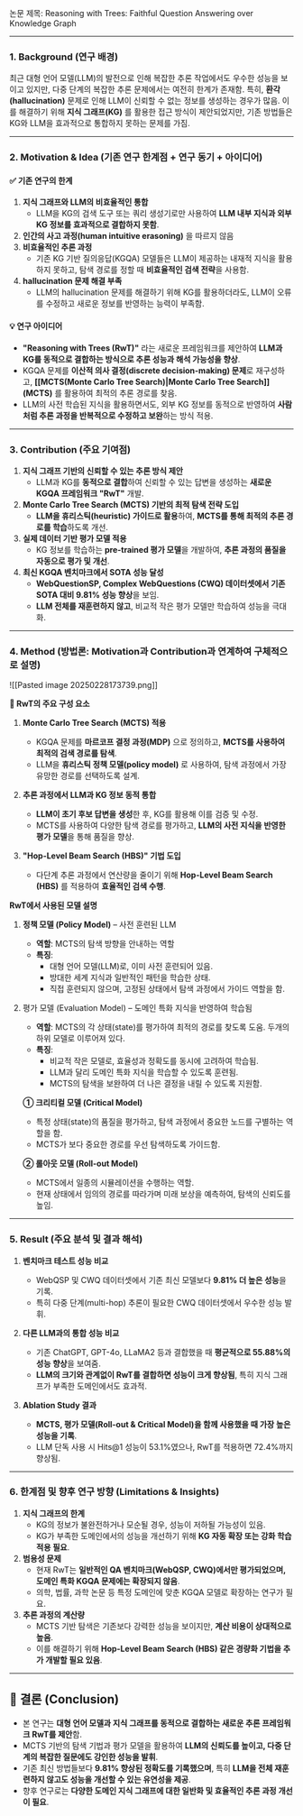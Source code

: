  논문 제목: Reasoning with Trees: Faithful Question Answering over Knowledge Graph
 *** 
### **1. Background (연구 배경)**

최근 대형 언어 모델(LLM)의 발전으로 인해 복잡한 추론 작업에서도 우수한 성능을 보이고 있지만, 다중 단계의 복잡한 추론 문제에서는 여전히 한계가 존재함. 특히, **환각(hallucination)** 문제로 인해 LLM이 신뢰할 수 없는 정보를 생성하는 경우가 많음. 이를 해결하기 위해 **지식 그래프(KG)** 를 활용한 접근 방식이 제안되었지만, 기존 방법들은 KG와 LLM을 효과적으로 통합하지 못하는 문제를 가짐.

---

### **2. Motivation & Idea (기존 연구 한계점 + 연구 동기 + 아이디어)**

#### **✅ 기존 연구의 한계**

1. **지식 그래프와 LLM의 비효율적인 통합**
    - LLM을 KG의 검색 도구 또는 쿼리 생성기로만 사용하여 **LLM 내부 지식과 외부 KG 정보를 효과적으로 결합하지 못함**.
2. **인간의 사고 과정(human intuitive erasoning)** 을 따르지 않음
3. **비효율적인 추론 과정**
    - 기존 KG 기반 질의응답(KGQA) 모델들은 LLM이 제공하는 내재적 지식을 활용하지 못하고, 탐색 경로를 정할 때 **비효율적인 검색 전략**을 사용함.
4. **hallucination 문제 해결 부족**
    - LLM의 hallucination 문제를 해결하기 위해 KG를 활용하더라도, LLM이 오류를 수정하고 새로운 정보를 반영하는 능력이 부족함.

#### **💡 연구 아이디어**

- **"Reasoning with Trees (RwT)"** 라는 새로운 프레임워크를 제안하여 **LLM과 KG를 동적으로 결합하는 방식으로 추론 성능과 해석 가능성을 향상**.
- KGQA 문제를 **이산적 의사 결정(discrete decision-making) 문제**로 재구성하고, **[[MCTS(Monte Carlo Tree Search)|Monte Carlo Tree Search]] (MCTS)** 를 활용하여 최적의 추론 경로를 찾음.
- LLM의 사전 학습된 지식을 활용하면서도, 외부 KG 정보를 동적으로 반영하여 **사람처럼 추론 과정을 반복적으로 수정하고 보완**하는 방식 적용.

---

### **3. Contribution (주요 기여점)**

1. **지식 그래프 기반의 신뢰할 수 있는 추론 방식 제안**
    - LLM과 KG를 **동적으로 결합**하여 신뢰할 수 있는 답변을 생성하는 **새로운 KGQA 프레임워크 "RwT"** 개발.
2. **Monte Carlo Tree Search (MCTS) 기반의 최적 탐색 전략 도입**
    - **LLM을 휴리스틱(heuristic) 가이드로 활용**하여, **MCTS를 통해 최적의 추론 경로를 학습**하도록 개선.
3. **실제 데이터 기반 평가 모델 적용**
    - KG 정보를 학습하는 **pre-trained 평가 모델**을 개발하여, **추론 과정의 품질을 자동으로 평가 및 개선**.
4. **최신 KGQA 벤치마크에서 SOTA 성능 달성**
    - **WebQuestionSP, Complex WebQuestions (CWQ) 데이터셋에서 기존 SOTA 대비 9.81% 성능 향상**을 보임.
    - **LLM 전체를 재훈련하지 않고**, 비교적 작은 평가 모델만 학습하여 성능을 극대화.

---

### **4. Method (방법론: Motivation과 Contribution과 연계하여 구체적으로 설명)**

![[Pasted image 20250228173739.png]]

**📌 RwT의 주요 구성 요소**

1. **Monte Carlo Tree Search (MCTS) 적용**
    - KGQA 문제를 **마르코프 결정 과정(MDP)** 으로 정의하고, **MCTS를 사용하여 최적의 검색 경로를 탐색**.
    - LLM을 **휴리스틱 정책 모델(policy model)** 로 사용하여, 탐색 과정에서 가장 유망한 경로를 선택하도록 설계.

2. **추론 과정에서 LLM과 KG 정보 동적 통합**
    - **LLM이 초기 후보 답변을 생성**한 후, KG를 활용해 이를 검증 및 수정.
    - MCTS를 사용하여 다양한 탐색 경로를 평가하고, **LLM의 사전 지식을 반영한 평가 모델**을 통해 품질을 향상.

3. **"Hop-Level Beam Search (HBS)" 기법 도입**
    - 다단계 추론 과정에서 연산량을 줄이기 위해 **Hop-Level Beam Search (HBS)** 를 적용하여 **효율적인 검색 수행**.


**RwT에서 사용된 모델 설명**
1. **정책 모델 (Policy Model)** – 사전 훈련된 LLM
	- **역할**: MCTS의 탐색 방향을 안내하는 역할
	- **특징**:
	    - 대형 언어 모델(LLM)로, 이미 사전 훈련되어 있음.
	    - 방대한 세계 지식과 일반적인 패턴을 학습한 상태.
	    - 직접 훈련되지 않으며, 고정된 상태에서 탐색 과정에서 가이드 역할을 함.

2. 평가 모델 (Evaluation Model) – 도메인 특화 지식을 반영하여 학습됨
	- **역할**: MCTS의 각 상태(state)를 평가하여 최적의 경로를 찾도록 도움. 두개의 하위 모델로 이루어져 있다.
	- **특징**:
	    - 비교적 작은 모델로, 효율성과 정확도를 동시에 고려하여 학습됨.
	    - LLM과 달리 도메인 특화 지식을 학습할 수 있도록 훈련됨.
	    - MCTS의 탐색을 보완하여 더 나은 결정을 내릴 수 있도록 지원함.

	**① 크리티컬 모델 (Critical Model)**
	- 특정 상태(state)의 품질을 평가하고, 탐색 과정에서 중요한 노드를 구별하는 역할을 함.
	- MCTS가 보다 중요한 경로를 우선 탐색하도록 가이드함.
	
	**② 롤아웃 모델 (Roll-out Model)**
	- MCTS에서 일종의 시뮬레이션을 수행하는 역할.
	- 현재 상태에서 임의의 경로를 따라가며 미래 보상을 예측하여, 탐색의 신뢰도를 높임.

---

### **5. Result (주요 분석 및 결과 해석)**

1. **벤치마크 테스트 성능 비교**
    - WebQSP 및 CWQ 데이터셋에서 기존 최신 모델보다 **9.81% 더 높은 성능**을 기록.
    - 특히 다중 단계(multi-hop) 추론이 필요한 CWQ 데이터셋에서 우수한 성능 발휘.

2. **다른 LLM과의 통합 성능 비교**
    - 기존 ChatGPT, GPT-4o, LLaMA2 등과 결합했을 때 **평균적으로 55.88%의 성능 향상**을 보여줌.
    - **LLM의 크기와 관계없이 RwT를 결합하면 성능이 크게 향상됨**, 특히 지식 그래프가 부족한 도메인에서도 효과적.

3. **Ablation Study 결과**
    - **MCTS, 평가 모델(Roll-out & Critical Model)을 함께 사용했을 때 가장 높은 성능을 기록**.
    - LLM 단독 사용 시 Hits@1 성능이 53.1%였으나, RwT를 적용하면 72.4%까지 향상됨.

---

### **6. 한계점 및 향후 연구 방향 (Limitations & Insights)**

1. **지식 그래프의 한계**
    - KG의 정보가 불완전하거나 모순될 경우, 성능이 저하될 가능성이 있음.
    - KG가 부족한 도메인에서의 성능을 개선하기 위해 **KG 자동 확장 또는 강화 학습 적용 필요**.
2. **범용성 문제**
    - 현재 RwT는 **일반적인 QA 벤치마크(WebQSP, CWQ)에서만 평가되었으며, 도메인 특화 KGQA 문제에는 확장되지 않음**.
    - 의학, 법률, 과학 논문 등 특정 도메인에 맞춘 KGQA 모델로 확장하는 연구가 필요.
3. **추론 과정의 계산량**
    - MCTS 기반 탐색은 기존보다 강력한 성능을 보이지만, **계산 비용이 상대적으로 높음**.
    - 이를 해결하기 위해 **Hop-Level Beam Search (HBS) 같은 경량화 기법을 추가 개발할 필요 있음**.

---

## **📌 결론 (Conclusion)**

- 본 연구는 **대형 언어 모델과 지식 그래프를 동적으로 결합하는 새로운 추론 프레임워크 RwT를 제안**함.
- MCTS 기반의 탐색 기법과 평가 모델을 활용하여 **LLM의 신뢰도를 높이고, 다중 단계의 복잡한 질문에도 강인한 성능을 발휘**.
- 기존 최신 방법들보다 **9.81% 향상된 정확도를 기록했으며**, 특히 **LLM을 전체 재훈련하지 않고도 성능을 개선할 수 있는 유연성을 제공**.
- 향후 연구로는 **다양한 도메인 지식 그래프에 대한 일반화 및 효율적인 추론 과정 개선이 필요**.